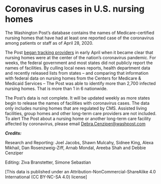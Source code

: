 # Coronavirus cases in U.S. nursing homes


The Washington Post’s database contains the names of Medicare-certified nursing homes that have had at least one reported case of the coronavirus among patients or staff as of April 28, 2020.

The Post [began tracking providers](https://www.washingtonpost.com/business/2020/04/20/nearly-one-10-nursing-homes-nationwide-report-coronavirus-outbreaks/) in early April when it became clear that nursing homes were at the center of the nation’s coronavirus pandemic. For weeks, the federal government and most states did not publicly report the names of facilities. By culling local news reports, health department data and recently released lists from states – and comparing that information with federal data on nursing homes from the Centers for Medicare & Medicaid Services – The Post was able to identify more than 2,700 infected nursing homes. That is more than 1 in 6 nationwide.

The Post’s data is not complete. It will be updated weekly as more states begin to release the names of facilities with coronavirus cases. The data only includes nursing homes that are regulated by CMS. Assisted living facilities, group homes and other long-term care providers are not included. To alert The Post about a nursing home or another long-term care facility affected by coronavirus, please email Debra.Cenziper@washpost.com

***Credits:***

Research and Reporting: Joel Jacobs, Shawn Mulcahy, Sidnee King, Alexa Mikhail, Dan Rosenzweig-Ziff, Arnab Mondal, Areeba Shah and Debbie Cenziper

Editing: Ziva Branstetter, Simone Sebastian

[This data is published under an Attribution-NonCommercial-ShareAlike 4.0 International (CC BY-NC-SA 4.0) license]

